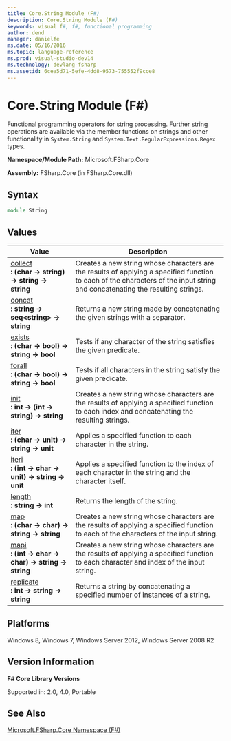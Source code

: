 ```yaml
---
title: Core.String Module (F#)
description: Core.String Module (F#)
keywords: visual f#, f#, functional programming
author: dend
manager: danielfe
ms.date: 05/16/2016
ms.topic: language-reference
ms.prod: visual-studio-dev14
ms.technology: devlang-fsharp
ms.assetid: 6cea5d71-5efe-4dd8-9573-755552f9cce8 
---
```


# Core.String Module (F#)

Functional programming operators for string processing. Further string operations are available via the member functions on strings and other functionality in `System.String` and `System.Text.RegularExpressions.Regex` types.

**Namespace/Module Path:** Microsoft.FSharp.Core

**Assembly:** FSharp.Core (in FSharp.Core.dll)


## Syntax

```fsharp
module String
```

## Values


|Value|Description|
|-----|-----------|
|[collect](https://msdn.microsoft.com/library/9090ee26-f297-4abe-aa6a-8854d64ecf0f)<br />**: (char -&gt; string) -&gt; string -&gt; string**|Creates a new string whose characters are the results of applying a specified function to each of the characters of the input string and concatenating the resulting strings.|
|[concat](https://msdn.microsoft.com/library/a66f19e5-2002-4960-8ce8-eae1be77bc5f)<br />**: string -&gt; seq&lt;string&gt; -&gt; string**|Returns a new string made by concatenating the given strings with a separator.|
|[exists](https://msdn.microsoft.com/library/2a9952a0-7071-4d8f-b32b-90736d5aa781)<br />**: (char -&gt; bool) -&gt; string -&gt; bool**|Tests if any character of the string satisfies the given predicate.|
|[forall](https://msdn.microsoft.com/library/5ad8c75f-d513-42ac-915b-3261a7b82672)<br />**: (char -&gt; bool) -&gt; string -&gt; bool**|Tests if all characters in the string satisfy the given predicate.|
|[init](https://msdn.microsoft.com/library/2d42d3cd-a278-4dbf-8db5-c9433e312b08)<br />**: int -&gt; (int -&gt; string) -&gt; string**|Creates a new string whose characters are the results of applying a specified function to each index and concatenating the resulting strings.|
|[iter](https://msdn.microsoft.com/library/dad84486-fe93-4475-aea6-8735d463ac4d)<br />**: (char -&gt; unit) -&gt; string -&gt; unit**|Applies a specified function to each character in the string.|
|[iteri](https://msdn.microsoft.com/library/9f94dad5-53a2-44aa-a221-5000ccc03e5d)<br />**: (int -&gt; char -&gt; unit) -&gt; string -&gt; unit**|Applies a specified function to the index of each character in the string and the character itself.|
|[length](https://msdn.microsoft.com/library/c8b24dd5-c58f-4bc3-8eba-49543d02ea81)<br />**: string -&gt; int**|Returns the length of the string.|
|[map](https://msdn.microsoft.com/library/58fc5f63-f402-4790-baa5-2c8feeb1bcb1)<br />**: (char -&gt; char) -&gt; string -&gt; string**|Creates a new string whose characters are the results of applying a specified function to each of the characters of the input string.|
|[mapi](https://msdn.microsoft.com/library/08e0ae3c-dbfa-4bc2-9e02-91c023105f2d)<br />**: (int -&gt; char -&gt; char) -&gt; string -&gt; string**|Creates a new string whose characters are the results of applying a specified function to each character and index of the input string.|
|[replicate](https://msdn.microsoft.com/library/489cf6e9-e0a0-457a-9e9b-bf630a40a25b)<br />**: int -&gt; string -&gt; string**|Returns a string by concatenating a specified number of instances of a string.|

## Platforms
Windows 8, Windows 7, Windows Server 2012, Windows Server 2008 R2


## Version Information
**F# Core Library Versions**

Supported in: 2.0, 4.0, Portable

## See Also
[Microsoft.FSharp.Core Namespace &#40;F&#35;&#41;](Microsoft.FSharp.Core-Namespace-%5BFSharp%5D.md)
